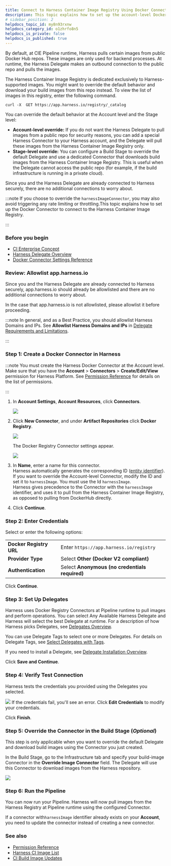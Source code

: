 ```yaml
---
title: Connect to Harness Container Image Registry Using Docker Connector
description: This topic explains how to set up the account-level Docker Connector to connect to the Harness Container Image Registry.
# sidebar_position: 2
helpdocs_topic_id: my8n93rxnw
helpdocs_category_id: o1zhrfo8n5
helpdocs_is_private: false
helpdocs_is_published: true
---
```


By default, at CIE Pipeline runtime, Harness pulls certain images from public Docker Hub repos. These images are only used for backend processes. At runtime, the Harness Delegate makes an outbound connection to the public repo and pulls the images.

The Harness Container Image Registry is dedicated exclusively to Harness-supported images. You might want to override the default behavior and download your build images from this repo instead. To view the list of images in this registry, enter the following command.


```
curl -X  GET https://app.harness.io/registry/_catalog
```
You can override the default behavior at the Account level and the Stage level:

* **Account-level override:** If you do not want the Harness Delegate to pull images from a public repo for security reasons, you can add a special Harness Connector to your Harness account, and the Delegate will pull these images from the Harness Container Image Registry only.
* **Stage-level override:** You can configure a Build Stage to override the default Delegate and use a dedicated Connector that downloads build images from the Harness Container Image Registry. This is useful when the Delegate cannot access the public repo (for example, if the build infrastructure is running in a private cloud).

Since you and the Harness Delegate are already connected to Harness securely, there are no additional connections to worry about.


:::note
If you choose to override the `harnessImageConnector`, you may also avoid triggering any rate limiting or throttling.This topic explains how to set up the Docker Connector to connect to the Harness Container Image Registry.

:::

### Before you begin

* [CI Enterprise Concept](../../continuous-integration/ci-quickstarts/ci-concepts.md)
* [Harness Delegate Overview](../2_Delegates/delegates-overview.md)
* [Docker Connector Settings Reference](ref-cloud-providers/docker-registry-connector-settings-reference.md)

### Review: Allowlist app.harness.io

Since you and the Harness Delegate are already connected to Harness securely, app.harness.io should already be allowlisted and there are no additional connections to worry about.

In the case that app.harness.io is not allowlisted, please allowlist it before proceeding.


:::note
In general, and as a Best Practice, you should allowlist Harness Domains and IPs. See **Allowlist Harness Domains and IPs** in [Delegate Requirements and Limitations](../2_Delegates/delegate-reference/delegate-requirements-and-limitations.md).

:::

### Step 1: Create a Docker Connector in Harness


:::note
You must create the Harness Docker Connector at the Account level. Make sure that you have the **Account** > **Connectors** > **Create/Edit/View** permission for Harness Platform. See [Permission Reference](../4_Role-Based-Access-Control/ref-access-management/permissions-reference.md) for details on the list of permissions.

:::

1. In **Account Settings**, **Account Resources**, click **Connectors**.
   
   ![](./static/connect-to-harness-container-image-registry-using-docker-connector-45.png)

2. Click **New Connector**, and under **Artifact Repositories** click **Docker Registry**. 
   
   ![](./static/connect-to-harness-container-image-registry-using-docker-connector-46.png)
   
   The Docker Registry Connector settings appear.
   
   ![](./static/connect-to-harness-container-image-registry-using-docker-connector-47.png)

3. In **Name**, enter a name for this connector.  
   Harness automatically generates the corresponding ID ([entity identifier](../20_References/entity-identifier-reference.md)).  
   If you want to override the Account-level Connector, modify the ID and set it to `harnessImage`. You must use the Id `harnessImage`.  
   Harness gives precedence to the Connector with the `harnessImage` identifier, and uses it to pull from the Harness Container Image Registry, as opposed to pulling from DockerHub directly.
4. Click **Continue**.

### Step 2: Enter Credentials

Select or enter the following options:



|  |  |
| --- | --- |
| **Docker Registry URL** | Enter `https://app.harness.io/registry` |
| **Provider Type** | Select **Other (Docker V2 compliant)** |
| **Authentication** | Select **Anonymous (no credentials required)** |

Click **Continue**.

### Step 3: Set Up Delegates

Harness uses Docker Registry Connectors at Pipeline runtime to pull images and perform operations. You can select Any Available Harness Delegate and Harness will select the best Delegate at runtime. For a description of how Harness picks Delegates, see [Delegates Overview](../2_Delegates/delegates-overview.md).

You can use Delegate Tags to select one or more Delegates. For details on Delegate Tags, see [Select Delegates with Tags](../2_Delegates/manage-delegates/select-delegates-with-selectors.md).

If you need to install a Delegate, see [Delegate Installation Overview](../2_Delegates/delegate-installation-overview.md).

Click **Save and Continue**.

### Step 4: Verify Test Connection

Harness tests the credentials you provided using the Delegates you selected.

![](./static/connect-to-harness-container-image-registry-using-docker-connector-48.png)
If the credentials fail, you'll see an error. Click **Edit Credentials** to modify your credentials.

Click **Finish**.

### Step 5: Override the Connector in the Build Stage (*Optional*)

This step is only applicable when you want to override the default Delegate and download build images using the Connector you just created. 

In the Build Stage, go to the Infrastructure tab and specify your build-image Connector in the **Override Image Connector** field. The Delegate will use this Connector to download images from the Harness repository. 

![](./static/connect-to-harness-container-image-registry-using-docker-connector-49.png)
### Step 6: Run the Pipeline

You can now run your Pipeline. Harness will now pull images from the Harness Registry at Pipeline runtime using the configured Connector.

If a connector with`harnessImage` identifier already exists on your **Account**, you need to update the connector instead of creating a new connector.

### See also

* [Permission Reference](../4_Role-Based-Access-Control/ref-access-management/permissions-reference.md)
* [Harness CI Image List](../../continuous-integration/ci-technical-reference/harness-ci.md)
* [CI Build Image Updates](../../continuous-integration/ci-technical-reference/ci-build-image-updates.md)

